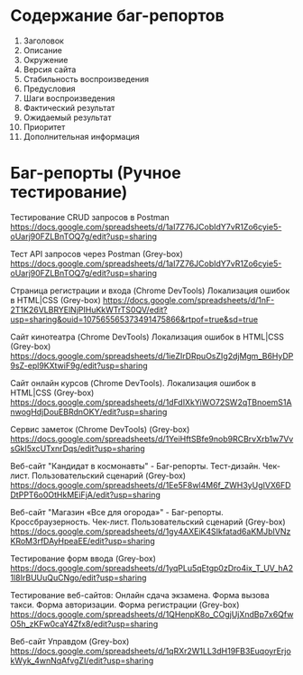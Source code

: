 # Содержание баг-репортов
  1. Заголовок
  2. Описание
  3. Окружение
  4. Версия сайта
  5. Стабильность воспроизведения
  6. Предусловия
  7. Шаги воспроизведения
  8. Фактический результат
  9. Ожидаемый результат
  10. Приоритет
  11. Дополнительная информация
  
# Баг-репорты (Ручное тестирование)
Тестирование CRUD запросов в Postman
    https://docs.google.com/spreadsheets/d/1aI7Z76JCobIdY7vR1Zo6cyie5-oUarj90FZLBnTOQ7g/edit?usp=sharing

Тест API запросов через Postman (Grey-box)
    https://docs.google.com/spreadsheets/d/1aI7Z76JCobIdY7vR1Zo6cyie5-oUarj90FZLBnTOQ7g/edit?usp=sharing

Cтраница регистрации и входа (Chrome DevTools) Локализация ошибок в HTML|CSS (Grey-box)
    https://docs.google.com/spreadsheets/d/1nF-2T1K26VLBRYElNjPIHuKkWTrTS0QV/edit?usp=sharing&ouid=107565565373491475866&rtpof=true&sd=true

Сайт кинотеатра (Chrome DevTools) Локализация ошибок в HTML|CSS (Grey-box)
    https://docs.google.com/spreadsheets/d/1ieZIrDRpuOsZIg2djMgm_B6HyDP9sZ-epl9KXtwiF9g/edit?usp=sharing

Сайт онлайн курсов (Chrome DevTools). Локализация ошибок в HTML|CSS (Grey-box)
    https://docs.google.com/spreadsheets/d/1dFdIXkYiWO72SW2qTBnoemS1AnwogHdjDouEBRdnOKY/edit?usp=sharing

Сервис заметок (Chrome DevTools) (Grey-box)
    https://docs.google.com/spreadsheets/d/1YeiHftSBfe9nob9RCBrvXrb1w7VvsGkI5xcUTxnrDqs/edit?usp=sharing

Веб-сайт "Кандидат в космонавты" - Баг-репорты. Тест-дизайн. Чек-лист. Пользовательский сценарий (Grey-box)
    https://docs.google.com/spreadsheets/d/1Ee5F8wl4M6f_ZWH3yUgIVX6FDDtPPT6o0OtHkMEiFjA/edit?usp=sharing

Веб-сайт "Магазин «Все для огорода»" - Баг-репорты. Кроссбраузерность. Чек-лист. Пользовательский сценарий (Grey-box)
    https://docs.google.com/spreadsheets/d/1gy4AXEiK4SIkfatad6aKMJbIVNzKRoM3rfDAyHpeaEE/edit?usp=sharing

Тестирование форм ввода (Grey-box)
    https://docs.google.com/spreadsheets/d/1yqPLu5qEtgp0zDro4ix_T_UV_hA21l8IrBUUuQuCNgo/edit?usp=sharing

Тестирование веб-сайтов: Онлайн сдача экзамена. Форма вызова такси. Форма авторизации. Форма регистрации (Grey-box)
    https://docs.google.com/spreadsheets/d/1QHenpK8o_COgjUjXndBp7x6QfwO5h_zKFw0caY4Zfx8/edit?usp=sharing

Веб-сайт Управдом (Grey-box)
    https://docs.google.com/spreadsheets/d/1qRXr2W1LL3dH19FB3EuqoyrErjokWyk_4wnNqAfvgZI/edit?usp=sharing

